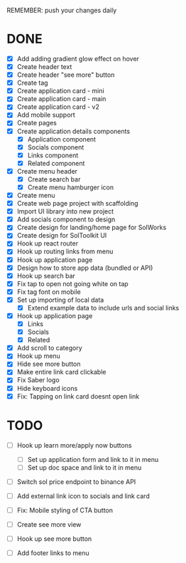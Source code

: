 REMEMBER: push your changes daily

# DONE
- [x] Add adding gradient glow effect on hover
- [x] Create header text
- [x] Create header "see more" button
- [x] Create tag
- [x] Create application card - mini
- [x] Create application card - main
- [x] Create application card - v2
- [x] Add mobile support
- [x] Create pages
- [x] Create application details components
  - [x] Application component
  - [x] Socials component
  - [x] Links component
  - [x] Related component
- [x] Create menu header
  - [x] Create search bar
  - [x] Create menu hamburger icon
- [x] Create menu
- [x] Create web page project with scaffolding
- [x] Import UI library into new project
- [x] Add socials component to design
- [x] Create design for landing/home page for SolWorks
- [x] Create design for SolToolkit UI
- [x] Hook up react router
- [x] Hook up routing links from menu
- [x] Hook up application page
- [x] Design how to store app data (bundled or API)
- [x] Hook up search bar
- [x] Fix tap to open not going white on tap
- [x] Fix tag font on mobile
- [x] Set up importing of local data
  - [x] Extend example data to include urls and social links
- [x] Hook up application page
  - [x] Links
  - [x] Socials
  - [x] Related
- [x] Add scroll to category
- [x] Hook up menu
- [x] Hide see more button
- [x] Make entire link card clickable 
- [x] Fix Saber logo
- [x] Hide keyboard icons
- [x] Fix: Tapping on link card doesnt open link

# TODO
- [ ] Hook up learn more/apply now buttons
  - [ ] Set up application form and link to it in menu
  - [ ] Set up doc space and link to it in menu 
- [ ] Switch sol price endpoint to binance API
- [ ] Add external link icon to socials and link card
- [ ] Fix: Mobile styling of CTA button

- [ ] Create see more view
- [ ] Hook up see more button
- [ ] Add footer links to menu
